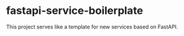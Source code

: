 # fastapi-service-boilerplate
This project serves like a template for new services based on FastAPI.
